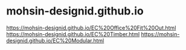 # mohsin-designid.github.io

https://mohsin-designid.github.io/EC%20Office%20Fit%20Out.html
https://mohsin-designid.github.io/EC%20Timber.html
https://mohsin-designid.github.io/EC%20Modular.html
